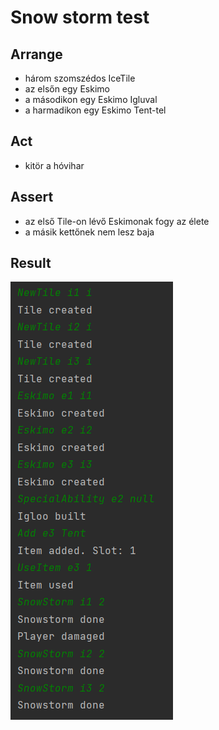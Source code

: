 # Snow storm test

## Arrange
- három szomszédos IceTile
- az elsőn egy Eskimo
- a másodikon egy Eskimo Igluval
- a harmadikon egy Eskimo Tent-tel

## Act
- kitör a hóvihar

## Assert
- az első Tile-on lévő Eskimonak fogy az élete
- a másik kettőnek nem lesz baja

## Result
![](images/test_snow_storm_result.png)
